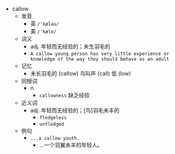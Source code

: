 - callow
  - 发音
    - 英 `/'kæləu/`
    - 美 `/'kælo/`
  - 词义
    - adj. 年轻而无经验的；未生羽毛的
    - `A callow young person has very little experience or knowledge of the way they should behave as an adult`
  - 记忆
    - 未长羽毛的 (callow) 鸟叫声 (call) 低 (low)
  - 同根词
    - n.
      - `callowness` 缺乏经验
  - 近义词
    - adj. 年轻而无经验的；[鸟]羽毛未丰的
      - `fledgeless`
      - `unfledged`
  - 例句
    - `...a callow youth.`
      - ...一个羽翼未丰的年轻人。

